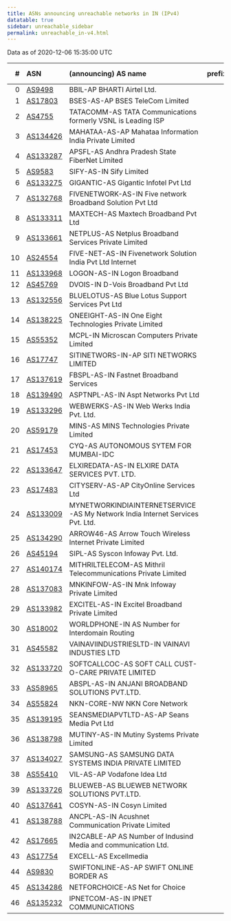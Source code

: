 ```yaml
---
title: ASNs announcing unreachable networks in IN (IPv4)
datatable: true
sidebar: unreachable_sidebar
permalink: unreachable_in-v4.html
---
```


Data as of 2020-12-06 15:35:00 UTC


<div class="datatable-begin"></div>

|   # | ASN                                      | (announcing) AS name                                                          |   prefixes |   unreachable /24s |
|----:|:-----------------------------------------|:------------------------------------------------------------------------------|-----------:|-------------------:|
|   0 | [AS9498](unreachable_AS9498-v4.html)     | BBIL-AP BHARTI Airtel Ltd.                                                    |          1 |                256 |
|   1 | [AS17803](unreachable_AS17803-v4.html)   | BSES-AS-AP BSES TeleCom Limited                                               |         25 |                 65 |
|   2 | [AS4755](unreachable_AS4755-v4.html)     | TATACOMM-AS TATA Communications formerly VSNL is Leading ISP                  |          2 |                 64 |
|   3 | [AS134426](unreachable_AS134426-v4.html) | MAHATAA-AS-AP Mahataa Information India Private Limited                       |          2 |                 32 |
|   4 | [AS133287](unreachable_AS133287-v4.html) | APSFL-AS Andhra Pradesh State FiberNet Limited                                |          1 |                 16 |
|   5 | [AS9583](unreachable_AS9583-v4.html)     | SIFY-AS-IN Sify Limited                                                       |          6 |                  9 |
|   6 | [AS133275](unreachable_AS133275-v4.html) | GIGANTIC-AS Gigantic Infotel Pvt Ltd                                          |          5 |                  8 |
|   7 | [AS132768](unreachable_AS132768-v4.html) | FIVENETWORK-AS-IN Five network Broadband Solution Pvt Ltd                     |          6 |                  8 |
|   8 | [AS133311](unreachable_AS133311-v4.html) | MAXTECH-AS Maxtech Broadband Pvt Ltd                                          |          5 |                  5 |
|   9 | [AS133661](unreachable_AS133661-v4.html) | NETPLUS-AS Netplus Broadband Services Private Limited                         |          5 |                  5 |
|  10 | [AS24554](unreachable_AS24554-v4.html)   | FIVE-NET-AS-IN Fivenetwork Solution India Pvt Ltd Internet                    |          1 |                  4 |
|  11 | [AS133968](unreachable_AS133968-v4.html) | LOGON-AS-IN Logon Broadband                                                   |          4 |                  4 |
|  12 | [AS45769](unreachable_AS45769-v4.html)   | DVOIS-IN D-Vois Broadband Pvt Ltd                                             |          4 |                  4 |
|  13 | [AS132556](unreachable_AS132556-v4.html) | BLUELOTUS-AS Blue Lotus Support Services Pvt Ltd                              |          3 |                  3 |
|  14 | [AS138225](unreachable_AS138225-v4.html) | ONEEIGHT-AS-IN One Eight Technologies Private Limited                         |          2 |                  2 |
|  15 | [AS55352](unreachable_AS55352-v4.html)   | MCPL-IN Microscan Computers Private Limited                                   |          2 |                  2 |
|  16 | [AS17747](unreachable_AS17747-v4.html)   | SITINETWORS-IN-AP SITI NETWORKS LIMITED                                       |          2 |                  2 |
|  17 | [AS137619](unreachable_AS137619-v4.html) | FBSPL-AS-IN Fastnet Broadband Services                                        |          2 |                  2 |
|  18 | [AS139490](unreachable_AS139490-v4.html) | ASPTNPL-AS-IN Aspt Networks Pvt Ltd                                           |          2 |                  2 |
|  19 | [AS133296](unreachable_AS133296-v4.html) | WEBWERKS-AS-IN Web Werks India Pvt. Ltd.                                      |          2 |                  2 |
|  20 | [AS59179](unreachable_AS59179-v4.html)   | MINS-AS MINS Technologies Private Limited                                     |          2 |                  2 |
|  21 | [AS17453](unreachable_AS17453-v4.html)   | CYQ-AS AUTONOMOUS SYTEM FOR MUMBAI-IDC                                        |          2 |                  2 |
|  22 | [AS133647](unreachable_AS133647-v4.html) | ELXIREDATA-AS-IN ELXIRE DATA SERVICES PVT. LTD.                               |          2 |                  2 |
|  23 | [AS17483](unreachable_AS17483-v4.html)   | CITYSERV-AS-AP CityOnline Services Ltd                                        |          1 |                  1 |
|  24 | [AS133009](unreachable_AS133009-v4.html) | MYNETWORKINDIAINTERNETSERVICE-AS My Network India Internet Services Pvt. Ltd. |          1 |                  1 |
|  25 | [AS134290](unreachable_AS134290-v4.html) | ARROW46-AS Arrow Touch Wireless Internet Private Limited                      |          1 |                  1 |
|  26 | [AS45194](unreachable_AS45194-v4.html)   | SIPL-AS Syscon Infoway Pvt. Ltd.                                              |          1 |                  1 |
|  27 | [AS140174](unreachable_AS140174-v4.html) | MITHRILTELECOM-AS Mithril Telecommunications Private Limited                  |          1 |                  1 |
|  28 | [AS137083](unreachable_AS137083-v4.html) | MNKINFOW-AS-IN Mnk Infoway Private Limited                                    |          1 |                  1 |
|  29 | [AS133982](unreachable_AS133982-v4.html) | EXCITEL-AS-IN Excitel Broadband Private Limited                               |          1 |                  1 |
|  30 | [AS18002](unreachable_AS18002-v4.html)   | WORLDPHONE-IN AS Number for Interdomain Routing                               |          1 |                  1 |
|  31 | [AS45582](unreachable_AS45582-v4.html)   | VAINAVIINDUSTRIESLTD-IN VAINAVI INDUSTIES LTD                                 |          1 |                  1 |
|  32 | [AS133720](unreachable_AS133720-v4.html) | SOFTCALLCOC-AS SOFT CALL CUST-O-CARE PRIVATE LIMITED                          |          1 |                  1 |
|  33 | [AS58965](unreachable_AS58965-v4.html)   | ABSPL-AS-IN ANJANI BROADBAND SOLUTIONS PVT.LTD.                               |          1 |                  1 |
|  34 | [AS55824](unreachable_AS55824-v4.html)   | NKN-CORE-NW NKN Core Network                                                  |          1 |                  1 |
|  35 | [AS139195](unreachable_AS139195-v4.html) | SEANSMEDIAPVTLTD-AS-AP Seans Media Pvt Ltd                                    |          1 |                  1 |
|  36 | [AS138798](unreachable_AS138798-v4.html) | MUTINY-AS-IN Mutiny Systems Private Limited                                   |          1 |                  1 |
|  37 | [AS134027](unreachable_AS134027-v4.html) | SAMSUNG-AS SAMSUNG DATA SYSTEMS INDIA PRIVATE LIMITED                         |          1 |                  1 |
|  38 | [AS55410](unreachable_AS55410-v4.html)   | VIL-AS-AP Vodafone Idea Ltd                                                   |          1 |                  1 |
|  39 | [AS133726](unreachable_AS133726-v4.html) | BLUEWEB-AS BLUEWEB NETWORK SOLUTIONS PVT.LTD.                                 |          1 |                  1 |
|  40 | [AS137641](unreachable_AS137641-v4.html) | COSYN-AS-IN Cosyn Limited                                                     |          1 |                  1 |
|  41 | [AS138788](unreachable_AS138788-v4.html) | ANCPL-AS-IN Acushnet Communication Private Limited                            |          1 |                  1 |
|  42 | [AS17665](unreachable_AS17665-v4.html)   | IN2CABLE-AP AS Number of Indusind Media and communication Ltd.                |          1 |                  1 |
|  43 | [AS17754](unreachable_AS17754-v4.html)   | EXCELL-AS Excellmedia                                                         |          1 |                  1 |
|  44 | [AS9830](unreachable_AS9830-v4.html)     | SWIFTONLINE-AS-AP SWIFT ONLINE BORDER AS                                      |          1 |                  1 |
|  45 | [AS134286](unreachable_AS134286-v4.html) | NETFORCHOICE-AS Net for Choice                                                |          1 |                  1 |
|  46 | [AS135232](unreachable_AS135232-v4.html) | IPNETCOM-AS-IN IPNET COMMUNICATIONS                                           |          1 |                  1 |

<div class="datatable-end"></div>